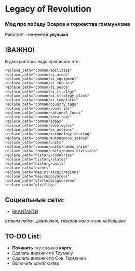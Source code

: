 # Legacy of Revolution
### Мод про победу Эсеров и торжества гоммунизма
Работает - ~~не трогай~~ **улучшай**

## !ВАЖНО!
В дескрипторы надо прописать это:
```
replace_path="common/abilities"
replace_path="common/ai_areas"
replace_path="common/ai_equipment"
replace_path="common/ai_focuses"
replace_path="common/ai_peace"
replace_path="common/ai_strategy"
replace_path="common/ai_strategy_plans"
replace_path="common/ai_templates"
replace_path="common/country_tags"
replace_path="common/countries"
replace_path="common/national_focus"
replace_path="common/idea_tags"
replace_path="common/ideas"
replace_path="common/ideologies"
replace_path="common/on_actions"
replace_path="common/technology_sharing"
replace_path="common/autonomous_states"
replace_path="common/units"
replace_path="common/units/names_ships"
replace_path="common/units/names_divisions"
replace_path="history/countries"
replace_path="history/states"
replace_path="history/units"
replace_path="events"
replace_path="map/strategicregions"
replace_path="map/supplyareas"
replace_path="gfx/loadingscreens"
replace_path="gfx/flags"
```

## Социальные сети:
* [ВКАНТАКТИ](https://vk.com/legacy_of_revolution)

*ставим лайки, девачкиии, тизеров мало и они небольшие*

## TO-DO List:
* **Починить** эту сраную **карту**
* Сделать дневник по Труману
* Сделать дневник по Сов. Германии
* Включить комплюктер
